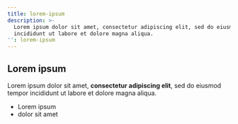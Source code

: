 ```yaml
---
title: lorem-ipsum
description: >-
  Lorem ipsum dolor sit amet, consectetur adipiscing elit, sed do eiusmod tempor
  incididunt ut labore et dolore magna aliqua.
'': lorem-ipsum
---
```

## Lorem ipsum

Lorem ipsum dolor sit amet, **consectetur adipiscing elit**, sed do eiusmod tempor incididunt ut labore et dolore magna aliqua.

- Lorem ipsum
- dolor sit amet